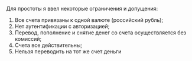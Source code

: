 Для простоты я ввел некоторые ограничения и допущения:
1) Все счета привязаны к одной валюте (российский рубль);
2) Нет аутентификации с авторизацией;
3) Перевод, пополнение и снятие денег со счета осуществляется без комиссий;
4) Счета все действительны;
5) Нельзя переводить на тот же счет деньги